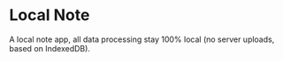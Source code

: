 # Local Note

A local note app, all data processing stay 100% local (no server uploads, based on IndexedDB).
